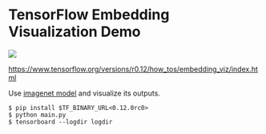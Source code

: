 # TensorFlow Embedding Visualization Demo #

![](https://cloud.githubusercontent.com/assets/80381/20867532/97e01b94-ba8a-11e6-93f9-0c8fe0b76e00.png)

https://www.tensorflow.org/versions/r0.12/how_tos/embedding_viz/index.html

Use [imagenet model](https://www.tensorflow.org/versions/master/tutorials/image_recognition/index.html#usage-with-python-api) and visualize its outputs.

```
$ pip install $TF_BINARY_URL<0.12.0rc0>
$ python main.py
$ tensorboard --logdir logdir
```
